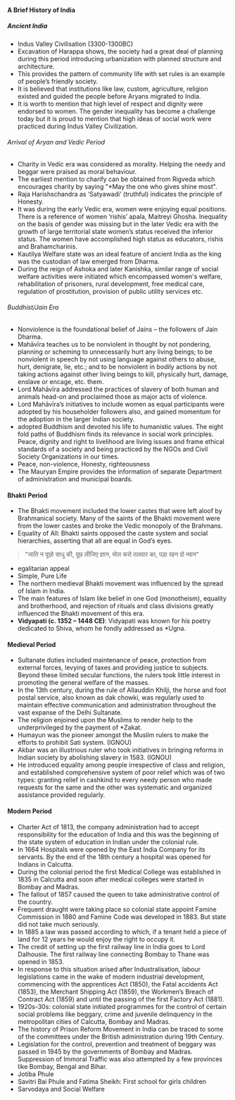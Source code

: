 #### A Brief History of India 
##### Ancient India
- Indus Valley Civilisation (3300-1300BC)
- Excavation of Harappa shows, the society had a great deal of planning during this period introducing urbanization with planned structure and architecture.
- This provides the pattern of community life with set rules is an example of people’s friendly society.
- It is believed that institutions like law, custom, agriculture, religion existed and guided the people before Aryans migrated to India.
- It is worth to mention that high level of respect and dignity were endorsed to women. The gender inequality has become a challenge today but it is proud to mention that high ideas of social work were practiced during Indus Valley Civilization.
###### Arrival of Aryan and Vedic Period
- Charity in Vedic era was considered as morality. Helping the needy and beggar were praised as moral behaviour.
- The earliest mention to charify can be obtained from Rigveda which encourages charity by saying "*May the one who gives shine most". 
- Raja Harishschandra as ‘Satyawadi’ (truthful) indicates the principle of Honesty.
- It was during the early Vedic era, women were enjoying equal positions. There is a reference of women ‘rishis’ apala, Maitreyi Ghosha. Inequality on the basis of gender was missing but in the later Vedic era with the growth of large territorial state women’s status received the inferior status. The women have accomplished high status as educators, rishis and Brahamcharinis.
- Kautilya Welfare state was an ideal feature of ancient India as the king was the custodian of law emerged from Dharma.
- During the reign of Ashoka and later Kanishka, similar range of social welfare activities were initiated which encompassed women's welfare, rehabilitation of prisoners, rural development, free medical care, regulation of prostitution, provision of public utility services etc. 
###### Buddhist/Jain Era
- Nonviolence is the foundational belief of Jains – the followers of Jain Dharma.
- Mahāvīra teaches us to be nonviolent in thought by not pondering, planning or scheming to unnecessarily hurt any living beings; to be nonviolent in speech by not using language against others to abuse, hurt, denigrate, lie, etc.; and to be nonviolent in bodily actions by not taking actions against other living beings to kill, physically hurt, damage, enslave or encage, etc. them. 
- Lord Mahāvīra addressed the practices of slavery of both human and animals head-on and proclaimed those as major acts of violence.
- Lord Mahāvīra’s initiatives to include women as equal participants were adopted by his householder followers also, and gained momentum for the adoption in the larger Indian society.
- adopted Buddhism and devoted his life to humanistic values. The eight fold paths of Buddhism finds its relevance in social work principles. Peace, dignity and right to livelihood are living issues and frame ethical standards of a society and being practiced by the NGOs and Civil Society Organizations in our times.
- Peace, non-violence, Honesty, righteousness
- The Mauryan Empire provides the information of separate Department of administration and municipal boards.
#### Bhakti Period
- The Bhakti movement included the lower castes that were left aloof by Brahmanical society. Many of the saints of the Bhakti movement were from the lower castes and broke the Vedic monopoly of the Brahmans.
- Equality of All: Bhakti saints opposed the caste system and social hierarchies, asserting that all are equal in God’s eyes.

>"जाति न पूछो साधु की, पूछ लीजिए ज्ञान, 
  मोल करो तलवार का, पड़ा रहन दो म्यान"
  
- egalitarian appeal
- Simple, Pure Life
- The northern medieval Bhakti movement was influenced by the spread of Islam in India. 
- The main features of Islam like belief in one God (monotheism), equality and brotherhood, and rejection of rituals and class divisions greatly influenced the Bhakti movement of this era.
- **Vidyapati (c. 1352 – 1448 CE)**: Vidyapati was known for his poetry dedicated to Shiva, whom he fondly addressed as *Ugna.
#### Medieval Period
- Sultanate duties included maintenance of peace, protection from external forces, levying of taxes and providing justice to subjects. Beyond these limited secular functions, the rulers took little interest in promoting the general welfare of the masses.
-  In the 13th century, during the rule of Allauddin Khilji, the horse and foot postal service, also known as dak chowki, was regularly used to maintain effective communication and administration throughout the vast expanse of the Delhi Sultanate.
- The religion enjoined upon the Muslims to render help to the underprivileged by the payment of *Zakat.
- Humayun was the pioneer amongst the Muslim rulers to make the efforts to prohibit Sati system. (IGNOU)
- Akbar was an illustrious ruler who took initiatives in bringing reforms in Indian society by abolishing slavery in 1583. (IGNOU)
- He introduced equality among people irrespective of class and religion, and established comprehensive system of poor relief which was of two types: granting relief in cashkind to every needy person who made requests for the same and the other was systematic and organized assistance provided regularly. 
#### Modern Period
- Charter Act of 1813, the company administration had to accept responsibility for the education of India and this was the beginning of the state system of education in Indian under the colonial rule.
- In 1664 Hospitals were opened by the East India Company for its servants. By the end of the 18th century a hospital was opened for Indians in Calcutta.
- During the colonial period the first Medical College was established in 1835 in Calcutta and soon after medical colleges were started in Bombay and Madras.
- The fallout of 1857 caused the queen to take administrative control of the country.
- Frequent draught were taking place so colonial state appoint Famine Commission in 1880 and Famine Code was developed in 1883. But state did not take much seriously.
- In 1885 a law was passed according to which, if a tenant held a piece of land for 12 years he would enjoy the right to occupy it.
- The credit of setting up the first railway line in India goes to Lord Dalhousie. The first railway line connecting Bombay to Thane was opened in 1853.
- In response to this situation arised after Industralisation, labour legislations came in the wake of modern industrial development, commencing with the apprentices Act (1850), the Fatal accidents Act (1853), the Merchant Shipping Act (1859), the Workmen’s Breach of Contract Act (1859) and until the passing of the first Factory Act (1881).
- 1920s-30s:  colonial state initiated programmes for the control of certain social problems like beggary, crime and juvenile delinquency in the metropolitan cities of Calcutta, Bombay and Madras.
- The history of Prison Reform Movement in India can be traced to some of the committees under the British administration during 19th Century.
- Legislation for the control, prevention and treatment of beggary was passed in 1945 by the governments of Bombay and Madras. Suppression of Immoral Traffic was also attempted by a few provinces like Bombay, Bengal and Bihar.
- Jotiba Phule
- Savitri Bai Phule and Fatima Sheikh: First school for  girls children
- Sarvodaya and Social Welfare 


